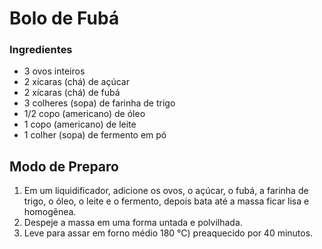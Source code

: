 # Bolo de Fubá

### Ingredientes



- 3 ovos inteiros
- 2 xícaras (chá) de açúcar
- 2 xícaras (chá) de fubá
- 3 colheres (sopa) de farinha de trigo
- 1/2 copo (americano) de óleo
- 1 copo (americano) de leite
- 1 colher (sopa) de fermento em pó





## 

## Modo de Preparo

1. Em um liquidificador, adicione os ovos, o  açúcar, o fubá, a farinha de trigo, o óleo, o leite e o fermento, depois bata até a massa ficar lisa e homogênea.
2. Despeje a massa em uma forma untada e polvilhada.
3. Leve para assar em forno médio 180 °C) preaquecido por 40 minutos.

